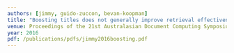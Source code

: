 ```yaml
---
authors: [jimmy, guido-zuccon, bevan-koopman]
title: "Boosting titles does not generally improve retrieval effectiveness"
venue: Proceedings of the 21st Australasian Document Computing Symposium
year: 2016
pdf: /publications/pdfs/jimmy2016boosting.pdf
---
```

